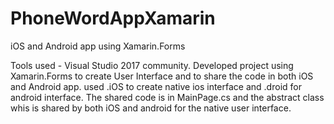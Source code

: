 # PhoneWordAppXamarin
iOS and Android app using Xamarin.Forms 

Tools used - Visual Studio 2017 community.
Developed project using Xamarin.Forms to create User Interface and to share the code in both iOS and Android app.
used .iOS to create native ios interface and .droid for android interface.
The shared code is in MainPage.cs and the abstract class whis is shared by both iOS and android for the native user interface.
